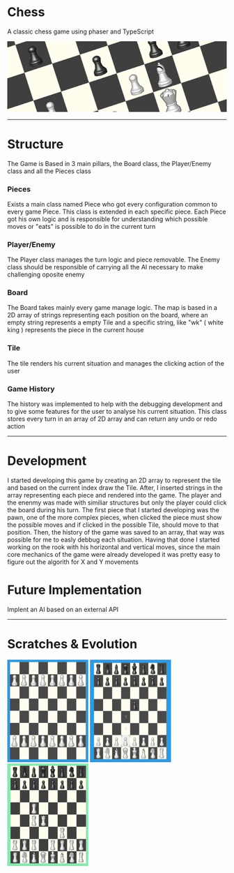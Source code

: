 # Chess
A classic chess game using phaser and TypeScript

<p align="center">
  <img src='https://github.com/AfonsoCFonseca/Chess-Game/blob/main/screenshots/backgroundGithubImg.png'>
</p>


---------------------------------------------------------------
# Structure

The Game is Based in 3 main pillars, the Board class, the Player/Enemy class and all the Pieces class

### Pieces ###
Exists a main class named Piece who got every configuration common to every game Piece. This class is extended in each
specific piece. Each Piece got his own logic and is responsible for understanding which possible moves or "eats" is 
possible to do in the current turn

### Player/Enemy ###
The Player class manages the turn logic and piece removable. The Enemy class should be responsible of carrying all the 
AI necessary to make challenging oposite enemy

### Board ###
The Board takes mainly every game manage logic. The map is based in a 2D array of strings representing each position on 
the board, where an empty string represents a empty Tile and a specific string, like "wk" ( white king ) represents the 
piece in the current house

### Tile ###
The tile renders his current situation and manages the clicking action of the user

### Game History ###
The history was implemented to help with the debugging development and to give some features for the user to analyse his 
current situation. This class stores every turn in an array of 2D array and can return any undo or redo action

---------------------------------------------------------------
# Development
I started developing this game by creating an 2D array to represent the tile and based on the current index draw the Tile.
After, I inserted strings in the array representing each piece and rendered into the game. The player and the enenmy was made
with similiar structures but only the player could click the board during his turn. The first piece that I started developing 
was the pawn, one of the more complex pieces, when clicked the piece must show the possible moves and if clicked in the possible
Tile, should move to that position.
Then, the history of the game was saved to an array, that way was possible for me to easly debbug each situation. Having that done
I started working on the rook with his horizontal and vertical moves, since the main core mechanics of the game were already developed
it was pretty easy to figure out the algorith for X and Y movements

# Future Implementation
Implent an AI based on an external API

---------------------------------------------------------------
# Scratches & Evolution

 <p float="left">
   <img width="186" height="235" src='https://github.com/AfonsoCFonseca/Chess-Game/blob/main/screenshots/24_12_20.png' >
   <img width="186" height="235" src='https://github.com/AfonsoCFonseca/Chess-Game/blob/main/screenshots/25_12_20.png' >
   <img width="186" height="235" src='https://github.com/AfonsoCFonseca/Chess-Game/blob/main/screenshots/06_08_21.png' >
 </p>

